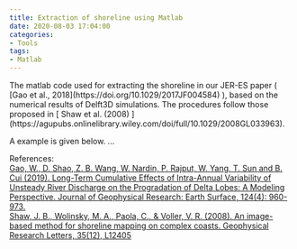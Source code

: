 ```yaml
---
title: Extraction of shoreline using Matlab
date: 2020-08-03 17:04:00
categories:
- Tools
tags:
- Matlab
---
```


<p> The matlab code used for extracting the shoreline in our JER-ES paper ( [Gao et al., 2018](https://doi.org/10.1029/2017JF004584) ), based on the numerical results of Delft3D simulations. The procedures follow those proposed in [ Shaw et al. (2008) ](https://agupubs.onlinelibrary.wiley.com/doi/full/10.1029/2008GL033963). </p>

A example is given below.
...


References:<br/>
[Gao, W., D. Shao, Z. B. Wang, W. Nardin, P. Rajput, W. Yang, T. Sun and B. Cui (2019). 
Long-Term Cumulative Effects of Intra-Annual Variability of Unsteady River Discharge on the Progradation of Delta Lobes: 
A Modeling Perspective. Journal of Geophysical Research: Earth Surface, 124(4): 960-973.](https://doi.org/10.1029/2017JF004584) <br/>
[Shaw, J. B., Wolinsky, M. A., Paola, C., & Voller, V. R. (2008). An image-based method for shoreline mapping on complex coasts. 
Geophysical Research Letters, 35(12), L12405](https://agupubs.onlinelibrary.wiley.com/doi/full/10.1029/2008GL033963)
